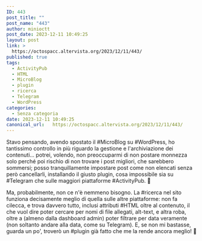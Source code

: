```yaml
---
ID: 443
post_title: ""
post_name: "443"
author: minioctt
post_date: 2023-12-11 10:49:25
layout: post
link: >
  https://octospacc.altervista.org/2023/12/11/443/
published: true
tags:
  - ActivityPub
  - HTML
  - MicroBlog
  - plugin
  - ricerca
  - Telegram
  - WordPress
categories:
  - Senza categoria
date: 2023-12-11 10:49:25
canonical_url:   https://octospacc.altervista.org/2023/12/11/443/
---
```

<!-- wp:paragraph -->
<p>Stavo pensando, avendo spostato il #MicroBlog su #WordPress, ho tantissimo controllo in più riguardo la gestione e l'archiviazione dei contenuti... potrei, volendo, non preoccuparmi di non postare monnezza solo perché poi rischio di non trovare i post migliori, che sarebbero sommersi; posso tranquillamente impostare post come non elencati senza però cancellarli, installando il giusto plugin, cosa impossibile sia su #Telegram che sulle maggiori piattaforme #ActivityPub. 📑️</p>
<!-- /wp:paragraph -->

<!-- wp:paragraph -->
<p>Ma, probabilmente, non ce n'è nemmeno bisogno. La #ricerca nel sito funziona decisamente meglio di quella sulle altre piattaforme: non fa cilecca, e trova davvero tutto, inclusi attributi #HTML oltre al contenuto, il che vuol dire poter cercare per nomi di file allegati, alt-text, e altra roba, oltre a (almeno dalla dashboard admin) poter filtrare per data veramente (non soltanto andare alla data, come su Telegram). E, se non mi bastasse, guarda un po', troverò un #plugin già fatto che me la rende ancora meglio! 🙏️</p>
<!-- /wp:paragraph -->